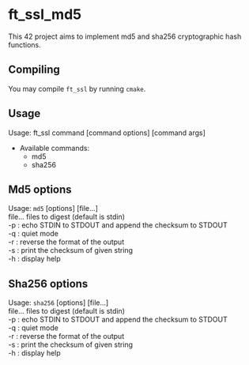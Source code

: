 # ft_ssl_md5

This 42 project aims to implement md5 and sha256 cryptographic hash functions.

## Compiling

You may compile `ft_ssl` by running `cmake`.  

## Usage  

Usage: ft_ssl command \[command options\] \[command args\]  
* Available commands:
    * md5  
	* sha256  

## Md5 options

Usage: `md5` \[options\] \[file...\]  
file... files to digest (default is stdin)  
-p : echo STDIN to STDOUT and append the checksum to STDOUT  
-q : quiet mode  
-r : reverse the format of the output  
-s : print the checksum of given string  
-h : display help  

## Sha256 options

Usage: `sha256` \[options\] \[file...\]  
file... files to digest (default is stdin)  
-p : echo STDIN to STDOUT and append the checksum to STDOUT  
-q : quiet mode  
-r : reverse the format of the output  
-s : print the checksum of given string  
-h : display help  